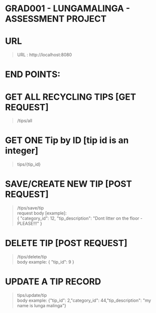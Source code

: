 # GRAD001 - LUNGAMALINGA - ASSESSMENT PROJECT

# URL
> URL : http://localhost:8080

# END POINTS: 

# GET ALL RECYCLING TIPS [GET REQUEST]
> /tips/all

# GET ONE Tip by ID [tip id is an integer]
> tips/{tip_id}

# SAVE/CREATE NEW TIP [POST REQUEST]
> /tips/save/tip
>   <br> request body [example]:  
    { "category_id": 12, "tip_description": "Dont litter on the floor - PLEASE!!!" }

# DELETE TIP [POST REQUEST]
> /tips/delete/tip
<br> body example: { "tip_id": 9 }

# UPDATE A TIP RECORD
> tips/update/tip
<br> body example: {"tip_id": 2,"category_id": 44,"tip_description": "my name is lunga malinga"}











